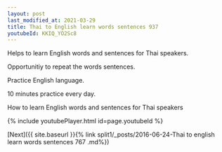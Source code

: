 ```yaml
---
layout: post
last_modified_at: 2021-03-29
title: Thai to English learn words sentences 937 
youtubeId: KKIQ_YO2Sc8
---
```

 
 
Helps to learn English words and sentences for Thai speakers.

Opportunitiy to repeat the words sentences. 

Practice English language. 
 
10 minutes practice every day. 
 
How to learn English words and sentences for Thai speakers 
 
{% include youtubePlayer.html id=page.youtubeId %}
 
 
[Next]({{ site.baseurl }}{% link  split1/_posts/2016-06-24-Thai to english learn words sentences 767 .md%})
 
